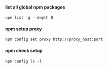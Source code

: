 #### list all global npm packages
```
npm list -g --depth 0
```

#### npm setup proxy
```
npm config set proxy http://proxy_host:port
```

#### npm check setup
```
npm config ls -l
```